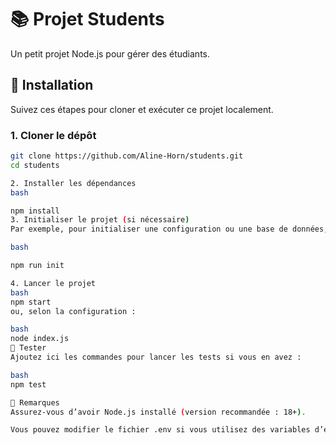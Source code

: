 # 📚 Projet Students

Un petit projet Node.js pour gérer des étudiants.

## 🚀 Installation

Suivez ces étapes pour cloner et exécuter ce projet localement.

### 1. Cloner le dépôt

```bash
git clone https://github.com/Aline-Horn/students.git
cd students

2. Installer les dépendances
bash

npm install
3. Initialiser le projet (si nécessaire)
Par exemple, pour initialiser une configuration ou une base de données, ajoutez ici les instructions nécessaires.

bash

npm run init

4. Lancer le projet
bash
npm start
ou, selon la configuration :

bash
node index.js
🧪 Tester
Ajoutez ici les commandes pour lancer les tests si vous en avez :

bash
npm test

📝 Remarques
Assurez-vous d’avoir Node.js installé (version recommandée : 18+).

Vous pouvez modifier le fichier .env si vous utilisez des variables d’environnement.
